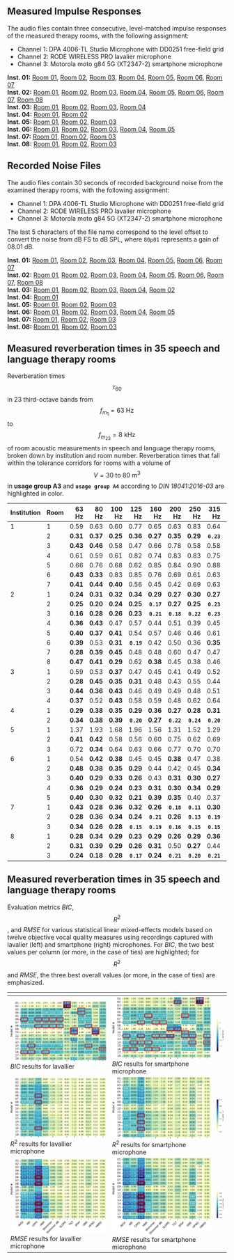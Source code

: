 <script type="text/javascript" async
 src="https://cdn.jsdelivr.net/npm/mathjax@3/es5/tex-mml-chtml.js">
</script>
## Measured Impulse Responses
The audio files contain three consecutive, level-matched impulse responses of the measured therapy rooms, with the following assignment:

- Channel 1: DPA 4006-TL Studio Microphone with DD0251 free-field grid
- Channel 2: RODE WIRELESS PRO lavalier microphone
- Channel 3: Motorola moto g84 5G (XT2347-2) smartphone microphone

**Inst. 01:** [Room 01](Samples/Institution_01_Room_01_IRs.wav), [Room 02](Samples/Institution_01_Room_02_IRs.wav), [Room 03](Samples/Institution_01_Room_03_IRs.wav), [Room 04](Samples/Institution_01_Room_04_IRs.wav), [Room 05](Samples/Institution_01_Room_05_IRs.wav), [Room 06](Samples/Institution_01_Room_06_IRs.wav), [Room 07](Samples/Institution_01_Room_07_IRs.wav)  
**Inst. 02:** [Room 01](Samples/Institution_02_Room_01_IRs.wav), [Room 02](Samples/Institution_02_Room_02_IRs.wav), [Room 03](Samples/Institution_02_Room_03_IRs.wav), [Room 04](Samples/Institution_02_Room_04_IRs.wav), [Room 05](Samples/Institution_02_Room_05_IRs.wav), [Room 06](Samples/Institution_02_Room_06_IRs.wav), [Room 07](Samples/Institution_02_Room_07_IRs.wav), [Room 08](Samples/Institution_02_Room_08_IRs.wav)  
**Inst. 03:** [Room 01](Samples/Institution_03_Room_01_IRs.wav), [Room 02](Samples/Institution_03_Room_02_IRs.wav), [Room 03](Samples/Institution_03_Room_03_IRs.wav), [Room 04](Samples/Institution_03_Room_04_IRs.wav)  
**Inst. 04:** [Room 01](Samples/Institution_04_Room_01_IRs.wav), [Room 02](Samples/Institution_04_Room_02_IRs.wav)  
**Inst. 05:** [Room 01](Samples/Institution_05_Room_01_IRs.wav), [Room 02](Samples/Institution_05_Room_02_IRs.wav), [Room 03](Samples/Institution_05_Room_03_IRs.wav)  
**Inst. 06:** [Room 01](Samples/Institution_06_Room_01_IRs.wav), [Room 02](Samples/Institution_06_Room_02_IRs.wav), [Room 03](Samples/Institution_06_Room_03_IRs.wav), [Room 04](Samples/Institution_06_Room_04_IRs.wav), [Room 05](Samples/Institution_06_Room_05_IRs.wav)  
**Inst. 07:** [Room 01](Samples/Institution_07_Room_01_IRs.wav), [Room 02](Samples/Institution_07_Room_02_IRs.wav), [Room 03](Samples/Institution_07_Room_03_IRs.wav)  
**Inst. 08:** [Room 01](Samples/Institution_08_Room_01_IRs.wav), [Room 02](Samples/Institution_08_Room_02_IRs.wav), [Room 03](Samples/Institution_08_Room_03_IRs.wav)  

## Recorded Noise Files
The audio files contain 30 seconds of recorded background noise from the examined therapy rooms, with the following assignment:

- Channel 1: DPA 4006-TL Studio Microphone with DD0251 free-field grid
- Channel 2: RODE WIRELESS PRO lavalier microphone
- Channel 3: Motorola moto g84 5G (XT2347-2) smartphone microphone

The last 5 characters of the file name correspond to the level offset to convert the noise from dB FS to dB SPL, where `80p01` represents a gain of 08.01 dB.

**Inst. 01:** [Room 01](Samples/Institution_01_Room_01]_Noises_57p25.wav), [Room 02](Samples/Institution_01_Room_02]_Noises_67p54.wav), [Room 03](Samples/Institution_01_Room_03]_Noises_82p84.wav), [Room 04](Samples/Institution_01_Room_04]_Noises_62p52.wav), [Room 05](Samples/Institution_01_Room_05]_Noises_85p36.wav), [Room 06](Samples/Institution_01_Room_06]_Noises_63p87.wav), [Room 07](Samples/Institution_01_Room_07]_Noises_71p31.wav)  
**Inst. 02:** [Room 01](Samples/Institution_02_Room_01]_Noises_67p40.wav), [Room 02](Samples/Institution_02_Room_02]_Noises_65p04.wav), [Room 03](Samples/Institution_02_Room_03]_Noises_78p81.wav), [Room 04](Samples/Institution_02_Room_04]_Noises_51p67.wav), [Room 05](Samples/Institution_02_Room_05]_Noises_67p95.wav), [Room 06](Samples/Institution_02_Room_06]_Noises_69p41.wav), [Room 07](Samples/Institution_02_Room_07]_Noises_68p08.wav), [Room 08](Samples/Institution_02_Room_08]_Noises_59p88.wav)  
**Inst. 03:** [Room 01](Samples/Institution_03_Room_01]_Noises_63p00.wav), [Room 02](Samples/Institution_03_Room_02]_Noises_72p98.wav), [Room 03](Samples/Institution_03_Room_03]_Noises_54p27.wav), [Room 04](Samples/Institution_03_Room_04]_Noises_56p33.wav), [Room 02](Samples/Institution_04_Room_02]_Noises_51p40.wav)  
**Inst. 04:** [Room 01](Samples/Institution_04_Room_01]_Noises_54p41.wav)  
**Inst. 05:** [Room 01](Samples/Institution_05_Room_01]_Noises_75p17.wav), [Room 02](Samples/Institution_05_Room_02]_Noises_66p94.wav), [Room 03](Samples/Institution_05_Room_03]_Noises_58p68.wav)  
**Inst. 06:** [Room 01](Samples/Institution_06_Room_01]_Noises_54p41.wav), [Room 02](Samples/Institution_06_Room_02]_Noises_58p10.wav), [Room 03](Samples/Institution_06_Room_03]_Noises_61p11.wav), [Room 04](Samples/Institution_06_Room_04]_Noises_59p65.wav), [Room 05](Samples/Institution_06_Room_05]_Noises_60p64.wav)  
**Inst. 07:** [Room 01](Samples/Institution_07_Room_01]_Noises_55p72.wav), [Room 02](Samples/Institution_07_Room_02]_Noises_62p23.wav), [Room 03](Samples/Institution_07_Room_03]_Noises_62p22.wav)  
**Inst. 08:** [Room 01](Samples/Institution_08_Room_01]_Noises_50p45.wav), [Room 02](Samples/Institution_08_Room_02]_Noises_63p47.wav), [Room 03](Samples/Institution_08_Room_03]_Noises_53p58.wav)

## Measured reverberation times in 35 speech and language therapy rooms
Reverberation times $$\tau_{60}$$ in 23 third-octave bands from $$f_{m_1} = 63\text{ Hz}$$ to $$f_{m_{23}} = 8\text{ kHz}$$ of room acoustic measurements in speech and language therapy rooms, broken down by institution and room number. Reverberation times that fall within the tolerance corridors for rooms with a volume of $$V = 30 \text{ to } 80 \text{ m}^3$$ in **usage group A3** and **`usage group A4`** according to *DIN 18041:2016-03* are highlighted in color.

|Institution|Room|63 Hz|80 Hz|100 Hz|125 Hz|160 Hz|200 Hz|250 Hz|315 Hz|400 Hz|500 Hz|630 Hz|800 Hz|1000 Hz|1250 Hz|1600 Hz|2000 Hz|2500 Hz|3150 Hz|4000 Hz|5000 Hz|8000 Hz|
|:----|:----|-----:|-----:|-----:|-----:|-----:|-----:|-----:|-----:|-----:|-----:|-----:|-----:|-----:|-----:|-----:|-----:|-----:|-----:|-----:|-----:|-----:|
|1 | 1 | 0.59 | 0.63 | 0.60 | 0.77 | 0.65 | 0.63 | 0.83 | 0.64 | 0.60 | 0.65 | 0.67 | 0.57 | 0.58 | 0.58 | 0.55 | 0.56 | 0.51 | 0.53 | 0.44 | 0.38 | **0.24** |
| | 2 | **0.31** | **0.37** | **0.25** | **0.36** | **0.27** | **0.35** | **0.29** | **`0.23`** | **0.36** | **0.28** | **0.29** | **0.31** | **0.27** | **0.29** | **0.25** | **0.27** | **0.24** | **0.24** | **0.26** | **0.24** | **0.17** |
| | 3 | **0.43** | **0.46** | 0.58 | 0.47 | 0.66 | 0.78 | 0.58 | 0.58 | 0.61 | 0.63 | 0.59 | 0.57 | 0.52 | 0.58 | 0.53 | 0.51 | 0.46 | 0.45 | 0.39 | 0.37 | **0.20** |
| | 4 | 0.61 | 0.59 | 0.61 | 0.82 | 0.74 | 0.83 | 0.83 | 0.75 | 0.75 | 0.83 | 0.75 | 0.73 | 0.64 | 0.64 | 0.57 | 0.56 | 0.49 | 0.49 | 0.48 | 0.41 | **0.24** |
| | 5 | 0.66 | 0.76 | 0.68 | 0.62 | 0.85 | 0.84 | 0.90 | 0.88 | 0.74 | 0.78 | 0.74 | 0.73 | 0.64 | 0.65 | 0.55 | 0.52 | 0.53 | 0.46 | 0.45 | 0.40 | **0.22** |
| | 6 | **0.43** | **0.33** | 0.83 | 0.85 | 0.76 | 0.69 | 0.61 | 0.63 | 0.60 | 0.60 | 0.64 | 0.62 | 0.51 | 0.64 | 0.52 | 0.50 | 0.46 | 0.44 | 0.42 | 0.36 | **0.20** |
| | 7 | **0.41** | **0.44** | **0.40** | 0.56 | 0.45 | 0.42 | 0.69 | 0.63 | 0.53 | 0.52 | 0.52 | 0.45 | 0.47 | 0.53 | 0.45 | 0.42 | 0.41 | **0.36** | **0.33** | **0.30** | **0.21** |
|2 | 1 | **0.24** | **0.31** | **0.32** | **0.34** | **0.29** | **0.27** | **0.30** | **0.27** | **`0.21`** | **0.27** | **`0.24`** | **`0.21`** | **`0.22`** | **`0.22`** | **`0.22`** | **0.25** | **0.24** | **`0.20`** | **`0.18`** | **`0.18`** | **0.16** |
| | 2 | **0.25** | **0.20** | **0.24** | **0.25** | **`0.17`** | **0.27** | **0.25** | **`0.23`** | **`0.19`** | **`0.21`** | **`0.16`** | **`0.16`** | **`0.18`** | **0.29** | **`0.19`** | **`0.22`** | **`0.21`** | **`0.20`** | **`0.16`** | **`0.15`** | **`0.13`** |
| | 3 | **0.16** | **0.28** | **0.26** | **0.23** | **`0.21`** | **`0.18`** | **`0.22`** | **`0.23`** | **`0.23`** | **0.24** | **0.27** | **`0.20`** | **`0.18`** | **`0.22`** | **`0.20`** | **`0.20`** | **`0.20`** | **`0.20`** | **`0.18`** | **0.19** | **`0.14`** |
| | 4 | **0.36** | **0.43** | 0.47 | 0.57 | 0.44 | 0.51 | 0.39 | 0.45 | 0.39 | 0.46 | 0.38 | 0.41 | 0.39 | 0.37 | **0.35** | **0.35** | **0.35** | **0.35** | **0.35** | **0.34** | **0.21** |
| | 5 | **0.40** | **0.37** | **0.41** | 0.54 | 0.57 | 0.46 | 0.46 | 0.61 | 0.59 | 0.68 | 0.64 | 0.67 | 0.66 | 0.61 | 0.58 | 0.57 | 0.59 | 0.61 | 0.63 | 0.57 | **0.32** |
| | 6 | **0.39** | 0.53 | **0.31** | **`0.19`** | 0.42 | 0.50 | 0.36 | **0.35** | 0.50 | 0.49 | 0.46 | 0.45 | 0.52 | 0.50 | 0.48 | 0.47 | 0.45 | 0.47 | 0.47 | 0.43 | **0.24** |
| | 7 | **0.28** | **0.39** | **0.45** | 0.48 | 0.48 | 0.60 | 0.47 | 0.47 | 0.50 | 0.58 | 0.50 | 0.54 | 0.53 | 0.47 | 0.50 | 0.53 | 0.51 | 0.50 | 0.50 | 0.49 | **0.28** |
| | 8 | **0.47** | **0.41** | **0.29** | 0.62 | **0.38** | 0.45 | 0.38 | 0.46 | 0.52 | 0.50 | 0.49 | 0.43 | 0.49 | 0.48 | 0.44 | 0.45 | 0.44 | 0.40 | 0.38 | 0.38 | **0.23** |
|3 | 1 | 0.59 | 0.53 | **0.37** | 0.47 | 0.45 | 0.41 | 0.49 | 0.52 | 0.57 | 0.59 | 0.46 | 0.46 | 0.46 | 0.49 | 0.46 | 0.43 | 0.37 | **0.33** | **0.32** | **0.32** | **0.20** |
| | 2 | **0.28** | **0.45** | **0.35** | **0.31** | 0.48 | 0.43 | 0.55 | 0.44 | 0.44 | 0.42 | 0.42 | 0.43 | 0.42 | 0.38 | 0.43 | 0.44 | 0.42 | 0.43 | 0.39 | 0.39 | **0.23** |
| | 3 | **0.44** | **0.36** | **0.43** | 0.46 | 0.49 | 0.49 | 0.48 | 0.51 | 0.53 | 0.48 | 0.46 | 0.42 | 0.48 | 0.44 | 0.48 | 0.47 | 0.48 | 0.47 | 0.46 | 0.43 | **0.25** |
| | 4 | **0.37** | 0.52 | **0.43** | 0.58 | 0.59 | 0.48 | 0.62 | 0.64 | 0.65 | 0.59 | 0.61 | 0.60 | 0.64 | 0.57 | 0.64 | 0.63 | 0.59 | 0.57 | 0.56 | 0.49 | **0.30** |
|4 | 1 | **0.29** | **0.38** | **0.35** | **0.29** | **0.36** | **0.27** | **0.28** | **0.31** | **0.32** | **`0.24`** | **0.25** | **0.26** | **0.28** | **0.34** | **0.24** | **0.30** | **0.32** | **0.34** | **0.34** | **0.33** | **0.19** |
| | 2 | **0.34** | **0.38** | **0.39** | **`0.20`** | **0.27** | **`0.22`** | **`0.24`** | **`0.20`** | **`0.17`** | **`0.17`** | **`0.23`** | **`0.22`** | **0.28** | **0.33** | **0.25** | **0.27** | **0.25** | **0.27** | **0.31** | **0.31** | **0.18 |
|5 | 1 | 1.37 | 1.93 | 1.68 | 1.96 | 1.56 | 1.31 | 1.52 | 1.29 | 1.40 | 1.43 | 1.34 | 1.35 | 1.30 | 1.27 | 1.25 | 1.23 | 1.18 | 1.11 | 0.88 | 0.78 | **0.33 |
| | 2 | **0.41** | **0.42** | 0.58 | 0.56 | 0.60 | 0.75 | 0.62 | 0.69 | 0.67 | 0.65 | 0.67 | 0.74 | 0.71 | 0.75 | 0.70 | 0.60 | 0.66 | 0.65 | 0.64 | 0.56 | **0.26 |
| | 3 | 0.72 | **0.34** | 0.64 | 0.63 | 0.66 | 0.77 | 0.70 | 0.70 | 0.84 | 0.74 | 0.81 | 0.82 | 0.85 | 0.79 | 0.76 | 0.77 | 0.70 | 0.69 | 0.66 | 0.57 | **0.25 |
|6 | 1 | 0.54 | **0.42** | **0.38** | 0.45 | 0.45 | **0.38** | 0.47 | 0.38 | **0.27** | **0.32** | **0.27** | **0.29** | **0.35** | 0.40 | **0.34** | **0.34** | **0.35** | **0.34** | **0.35** | **0.33** | **0.23 |
| | 2 | **0.48** | **0.38** | **0.35** | **0.29** | 0.44 | 0.42 | 0.45 | **0.34** | **0.30** | **0.27** | **0.28** | **0.28** | **0.30** | **0.33** | **0.33** | **0.34** | **0.36** | **0.34** | **0.30** | **0.34** | **0.23 |
| | 3 | **0.40** | **0.29** | **0.33** | **0.26** | 0.43 | **0.31** | **0.30** | **0.27** | **0.28** | **0.29** | **0.28** | **0.33** | **0.28** | **0.29** | **0.25** | **0.26** | **0.28** | **0.28** | **0.30** | **0.30** | **0.21 |
| | 4 | **0.36** | **0.29** | **0.24** | **0.23** | **0.31** | **0.30** | **0.34** | **0.29** | **0.29** | **0.27** | **0.25** | **0.27** | **0.25** | **0.24** | **0.28** | **0.32** | **0.32** | **0.35** | **0.35** | **0.33** | **0.21 |
| | 5 | **0.40** | **0.30** | **0.32** | **0.21** | **0.39** | **0.35** | 0.40 | 0.37 | 0.44 | 0.39 | 0.38 | **0.36** | **0.30** | **0.30** | **0.28** | **0.31** | **0.33** | **0.32** | **0.35** | **0.34** | **0.21 |
|7 | 1 | **0.43** | **0.28** | **0.36** | **0.32** | **0.26** | **`0.18`** | **`0.11`** | **0.30** | **`0.14`** | **`0.09`** | **`0.08`** | **`0.10`** | **`0.08`** | **0.35** | **`0.13`** | **`0.14`** | **`0.05`** | **`0.06`** | **`0.07`** | **`0.05`** | **`0.06`** |
| | 2 | **0.28** | **0.36** | **0.34** | **0.24** | **`0.21`** | **0.26** | **`0.13`** | **`0.19`** | **`0.13`** | **`0.09`** | **`0.10`** | **`0.13`** | **`0.13`** | **`0.13`** | **`0.12`** | **`0.15`** | **`0.09`** | **`0.10`** | **`0.10`** | **`0.08`** | **`0.10`** |
| | 3 | **0.34** | **0.26** | **0.28** | **`0.15`** | **`0.19`** | **`0.16`** | **`0.15`** | **`0.15`** | **`0.08`** | **`0.11`** | **`0.11`** | **`0.11`** | **`0.10`** | **`0.19`** | **`0.15`** | **`0.13`** | **`0.09`** | **`0.08`** | **`0.08`** | **`0.07`** | **`0.08`** |
|8 | 1 | **0.28** | **0.34** | **0.29** | **0.23** | **0.29** | **0.26** | **0.29** | **0.36** | **0.27** | **`0.21`** | **0.28** | **0.26** | **0.30** | 0.42 | **0.31** | **0.29** | **0.30** | **0.26** | **0.30** | **0.30** | **0.25 |
| | 2 | **0.31** | **0.39** | **0.29** | **0.26** | **0.31** | 0.50 | **0.27** | 0.44 | **0.36** | **`0.22`** | **`0.24`** | **0.26** | **0.27** | **0.31** | **0.34** | **0.35** | **0.34** | **0.36** | **0.36** | 0.37 | **0.22 |
| | 3 | **0.24** | **0.18** | **0.28** | **`0.17`** | **0.24** | **`0.21`** | **`0.20`** | **`0.21`** | **`0.21`** | **`0.24`** | **`0.14`** | **`0.16`** | **`0.14`** | **`0.23`** | **`0.16`** | **`0.16`** | **`0.17`** | **`0.17`** | **`0.18`** | **0.19** | **`0.15`** |

## Measured reverberation times in 35 speech and language therapy rooms
Evaluation metrics *BIC*, $$R^2$$, and *RMSE* for various statistical linear mixed-effects models based on twelve objective vocal quality measures using recordings captured with lavalier (left) and smartphone (right) microphones. For *BIC*, the two best values per column (or more, in the case of ties) are highlighted; for $$R^2$$ and *RMSE*, the three best overall values (or more, in the case of ties) are emphasized.

|<!-- -->|<!-- -->|<!-- -->|
|:----|:----|-----:|
|![](Images/Stats_Result_BIC_Lavallier.png) <em>BIC</em> results for lavallier|![](Images/Stats_Result_BIC_Smartphone.png) <em>BIC</em> results for smartphone microphone|![](Images/BIC.png)|
|![](Images/Stats_Result_R2_Lavallier.png) <em>R</em><sup>2</sup></span> results for lavallier microphone|![](Images/Stats_Result_R2_Smartphone.png) <em>R</em><sup>2</sup></span> results for smartphone microphone|![](Images/R2.png)|
|![](Images/Stats_Result_RMSE_Lavallier.png) <em>RMSE</em> results for lavallier microphone|![](Images/Stats_Result_RMSE_Smartphone.png) <em>RMSE</em> results for smartphone microphone|![](Images/RMSE.png)|
